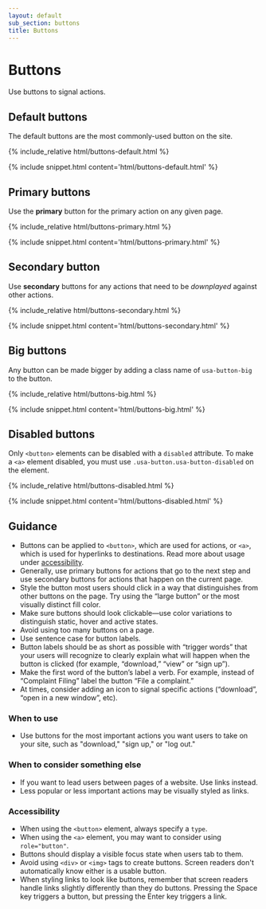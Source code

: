 ```yaml
---
layout: default
sub_section: buttons
title: Buttons
---
```


# Buttons

<p class="va-introtext">Use buttons to signal actions.</p>

## Default buttons

The default buttons are the most commonly-used button on the site.

<div class="site-c-showcase">
{% include_relative html/buttons-default.html %}
</div>

{% include snippet.html content='html/buttons-default.html' %}

## Primary buttons

Use the **primary** button for the primary action on any given page.

<div class="site-c-showcase">
{% include_relative html/buttons-primary.html %}
</div>

{% include snippet.html content='html/buttons-primary.html' %}

## Secondary button

Use **secondary** buttons for any actions that need to be _downplayed_ against other actions.

<div class="site-c-showcase">
{% include_relative html/buttons-secondary.html %}
</div>

{% include snippet.html content='html/buttons-secondary.html' %}

## Big buttons

Any button can be made bigger by adding a class name of `usa-button-big` to the button.

<div class="site-c-showcase">
{% include_relative html/buttons-big.html %}
</div>

{% include snippet.html content='html/buttons-big.html' %}

## Disabled buttons

Only `<button>` elements can be disabled with a `disabled` attribute. To make a `<a>` element disabled, you must use `.usa-button.usa-button-disabled` on the element.

<div class="site-c-showcase">
{% include_relative html/buttons-disabled.html %}
</div>

{% include snippet.html content='html/buttons-disabled.html' %}

## Guidance

* Buttons can be applied to `<button>`, which are used for actions,  or `<a>`, which is used for hyperlinks to destinations. Read more about usage under [accessibility](#accessibility).
* Generally, use primary buttons for actions that go to the next step and use secondary buttons for actions that happen on the current page.
* Style the button most users should click in a way that distinguishes from other buttons on the page. Try using the “large button” or the most visually distinct fill color.
* Make sure buttons should look clickable—use color variations to distinguish static, hover and active states.
* Avoid using too many buttons on a page.
* Use sentence case for button labels.
* Button labels should be as short as possible with “trigger words” that your users will recognize to clearly explain what will happen when the button is clicked (for example, “download,” “view” or “sign up”).
* Make the first word of the button’s label a verb. For example, instead of “Complaint Filing” label the button “File a complaint.”
* At times, consider adding an icon to signal specific actions (“download”, “open in a new window”, etc).

### When to use

* Use buttons for the most important actions you want users to take on your site, such as "download," "sign up," or "log out."

### When to consider something else

* If you want to lead users between pages of a website. Use links instead.
* Less popular or less important actions may be visually styled as links.

### Accessibility

* When using the `<button>` element, always specify a `type`.
* When using the `<a>` element, you may want to consider using `role="button"`.
* Buttons should display a visible focus state when users tab to them.
* Avoid using `<div>` or `<img>` tags to create buttons. Screen readers don't automatically know either is a usable button.
* When styling links to look like buttons, remember that screen readers handle links slightly differently than they do buttons. Pressing the Space key triggers a button, but pressing the Enter key triggers a link.


